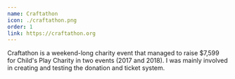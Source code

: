 ```yaml
---
name: Craftathon
icon: ./craftathon.png
order: 1
link: https://craftathon.org
---
```


Craftathon is a weekend-long charity event that managed to raise \$7,599 for Child's Play Charity in two events (2017 and 2018).
I was mainly involved in creating and testing the donation and ticket system.
